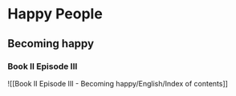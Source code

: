 # Happy People

## Becoming happy

### Book II Episode III

![[Book II Episode III - Becoming happy/English/Index of contents]]
